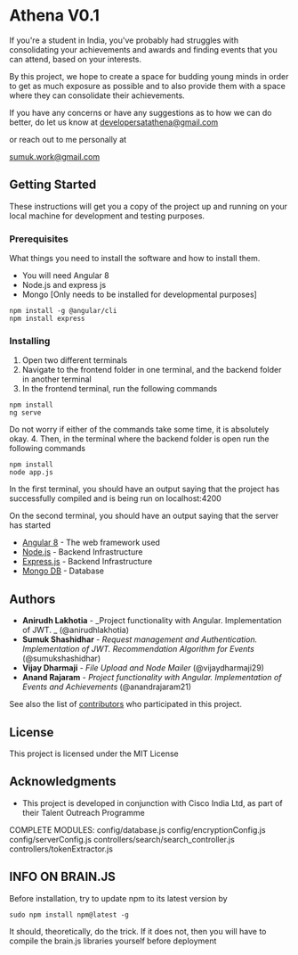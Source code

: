 
# Athena V0.1

If you're a student in India, you've probably had struggles with consolidating your achievements and awards and finding events that you can attend, based on your interests. 

By this project, we hope to create a space for budding young minds in order to get as much exposure as possible and to also provide them with a space where they can consolidate their achievements. 

If you have any concerns or have any suggestions as to how we can do better, do let us know at 
developersatathena@gmail.com 

or reach out to me personally at 

sumuk.work@gmail.com
## Getting Started

These instructions will get you a copy of the project up and running on your local machine for development and testing purposes. 

### Prerequisites

What things you need to install the software and how to install them. 

- You will need Angular 8
-  Node.js and express js
- Mongo [Only needs to be installed for developmental purposes]

```
npm install -g @angular/cli
npm install express

```

### Installing

1. Open two different terminals
2. Navigate to the frontend folder in one terminal, and the backend folder in another terminal 
3. In the frontend terminal, run the following commands

```
npm install
ng serve

```

Do not worry if either of the commands take some time, it is absolutely okay. 
	4. Then, in the terminal where the backend folder is open run the following commands

```
npm install
node app.js

```

In the first terminal, you should have an output saying that the project has successfully compiled and is being run on localhost:4200

On the second terminal, you should have an output saying that the server has started

-   [Angular 8]([https://angular.io/](https://angular.io/))  - The web framework used
- [Node.js]([[https://nodejs.org/en/](https://nodejs.org/en/)) - Backend Infrastructure
-   [Express.js]([https://expressjs.com/](https://expressjs.com/)) - Backend Infrastructure
-   [Mongo DB]([https://www.mongodb.com/cloud/atlas](https://www.mongodb.com/cloud/atlas))  - Database

## Authors


- **Anirudh Lakhotia**  -  _Project functionality with Angular. Implementation of JWT. _ (@anirudhlakhotia)
- **Sumuk Shashidhar**  -  _Request management and Authentication. Implementation of JWT. Recommendation Algorithm for Events_ (@sumukshashidhar)
- **Vijay Dharmaji**  -  _File Upload and Node Mailer_ (@vijaydharmaji29)
-  **Anand Rajaram**  -  _Project functionality with Angular. Implementation of Events and Achievements_   (@anandrajaram21)

See also the list of  [contributors](https://github.com/your/project/contributors)  who participated in this project.

## License

This project is licensed under the MIT License

## Acknowledgments

- This project is developed in conjunction with Cisco India Ltd, as part of their Talent Outreach Programme


COMPLETE MODULES:
config/database.js
config/encryptionConfig.js
config/serverConfig.js
controllers/search/search_controller.js
controllers/tokenExtractor.js

## INFO ON BRAIN.JS
Before installation, try to update npm to its latest version by 
```
sudo npm install npm@latest -g
```

It should, theoretically, do the trick. If it does not, then you will have to compile the brain.js libraries yourself before deployment
